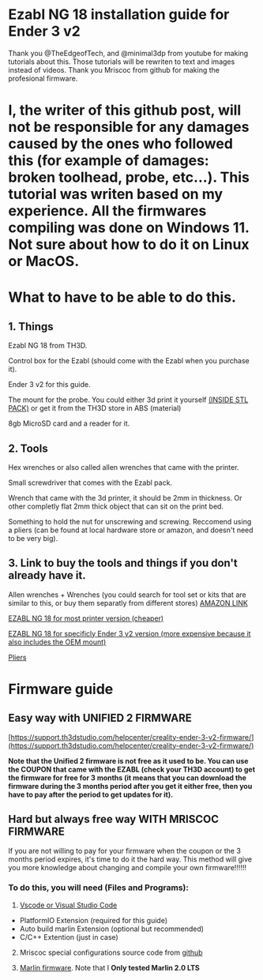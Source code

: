 # Ezabl NG 18 installation guide for Ender 3 v2
Thank you @TheEdgeofTech, and @minimal3dp from youtube for making tutorials about this. Those tutorials will be rewriten to text and images instead of videos.
Thank you Mriscoc from github for making the profesional firmware. 



# I, the writer of this github post, will not be responsible for any damages caused by the ones who followed this (for example of damages: broken toolhead, probe, etc...). This tutorial was writen based on my experience. All the firmwares compiling was done on Windows 11. Not sure about how to do it on Linux or MacOS.



# What to have to be able to do this.
## 1. Things
Ezabl NG 18 from TH3D.

Control box for the Ezabl (should come with the Ezabl when you purchase it).

Ender 3 v2 for this guide.

The mount for the probe. You could either 3d print it yourself [(INSIDE STL PACK)](https://support.th3dstudio.com/helpcenter/unified-2-stl-pack-ezabl-mounts-leveling-tests-more/) or get it from the TH3D store in ABS (material)

8gb MicroSD card and a reader for it.

## 2. Tools
Hex wrenches or also called allen wrenches that came with the printer.

Small screwdriver that comes with the Ezabl pack.

Wrench that came with the 3d printer, it should be 2mm in thickness. Or other completly flat 2mm thick object that can sit on the print bed.

Something to hold the nut for unscrewing and screwing. Reccomend using a pliers (can be found at local hardware store or amazon, and doesn't need to be very big).

## 3. Link to buy the tools and things if you don't already have it.

Allen wrenches + Wrenches (you could search for tool set or kits that are similar to this, or buy them separatly from different stores) [AMAZON LINK](https://www.amazon.com/dp/B0C9QRM1VM?th=1) 

[EZABL NG 18 for most printer version (cheaper)](https://www.th3dstudio.com/product/ezabl-ng-auto-bed-leveling-kit-for-unified-2-klipper-marlin-firmware/)

[EZABL NG 18 for specificly Ender 3 v2 version (more expensive because it also includes the OEM mount)](https://www.th3dstudio.com/product/ezabl-pro-abl-kit-for-creality-ender-3-v2/)

[Pliers](https://www.amazon.com/CRAFTSMAN-CMHT81645-Long-Nose-Pliers/dp/B08PFK8YWQ?dib=eyJ2IjoiMSJ9.o-O1PSyba37gMcRd8TYhAwJV4nOgTksfKue7RCmH3rKD6sHbP2Pk-w-9EZA2y6edcd4DFmjVp9MgTHKbb1MCixKmuY5GgF9C9Iig_YE2t_BOO9lQ0tt_TBpptdR6-qzLcqxKCAPNe_oHRECmKAWfy3jQJISZ6gCOlGeAQTTBOWqjyJ5Xc4YW2ildSNVtsorIEwaJFQDIgKTaia26PG3_5Ux_3QZSPTClWlmzYF7mjdRdrtO5Lp9_GhRcY__WNt_i-xxD3HXdD3LfUvSRoMqt1l-hltZU2j1PZTNuLJbMqoE.OaEUqARW2nEPwRtoG9DGAUbo3TCK8k7SLCE8a92ugKM&dib_tag=se&keywords=pliers&qid=1731833663&sr=8-5)

# Firmware guide
## Easy way with UNIFIED 2 FIRMWARE
[https://support.th3dstudio.com/helpcenter/creality-ender-3-v2-firmware/](https://support.th3dstudio.com/helpcenter/creality-ender-3-v2-firmware/)

**Note that the Unified 2 firmware is not free as it used to be. You can use the COUPON that came with the EZABL (check your TH3D account) to get the firmware for free for 3 months (it means that you can download the firmware during the 3 months period after you get it either free, then you have to pay after the period to get updates for it).**

## Hard but always free way WITH MRISCOC FIRMWARE
If you are not willing to pay for your firmware when the coupon or the 3 months period expires, it's time to do it the hard way. This method will give you more knowledge about changing and compile your own firmware!!!!!!

### To do this, you will need (Files and Programs):
1.  [Vscode or Visual Studio Code](https://code.visualstudio.com/)
  -  PlatformIO Extension (required for this guide)
  -  Auto build marlin Extension (optional but recommended)
  -  C/C++ Extention (just in case)
2.  Mriscoc special configurations source code from [github](https://github.com/mriscoc/Special_Configurations)

3.  [Marlin firmware](https://marlinfw.org/meta/download/). Note that I **Only tested Marlin 2.0 LTS**

### 
